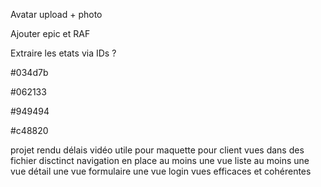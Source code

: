 Avatar upload + photo

Ajouter epic et RAF

Extraire les etats via IDs ?

#034d7b

#062133

#949494

#c48820

projet rendu délais
vidéo utile pour maquette pour client
vues dans des fichier disctinct
navigation en place
au moins une vue liste
au moins une vue détail
une vue formulaire
une vue login
vues efficaces et cohérentes
